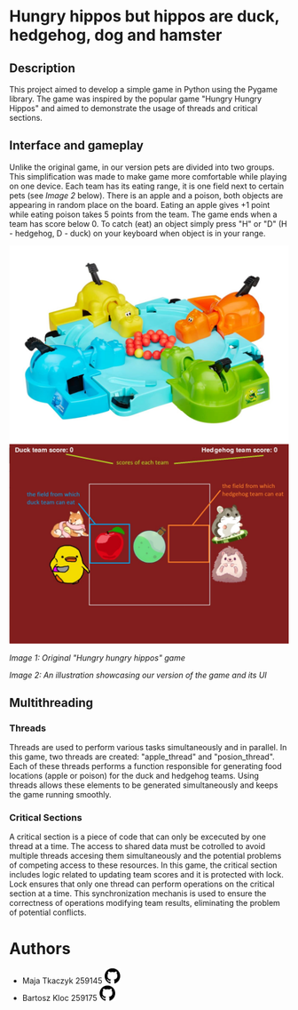 # Hungry hippos but hippos are duck, hedgehog, dog and hamster

## Description
This project aimed to develop a simple game in Python using the Pygame library. The game was inspired by the popular game "Hungry Hungry Hippos" and aimed to demonstrate the usage of threads and critical sections.

## Interface and gameplay
Unlike the original game, in our version pets are divided into two groups. This simplification was made to make game more comfortable while playing on one device. Each team has its eating range, it is one field next to certain pets (see *Image 2* below). There is an apple and a poison, both objects are appearing in random place on the board. Eating an apple gives +1 point while eating poison takes 5 points from the team. The game ends when a team has score below 0. To catch (eat) an object simply press "H" or "D" (H - hedgehog, D - duck) on your keyboard when object is in your range.

![Image 1](assets/original.jpg) ![Image 2](assets/preview.jpg)

*Image 1: Original "Hungry hungry hippos" game*

*Image 2: An illustration showcasing our version of the game and its UI*

## Multithreading

### Threads
Threads are used to perform various tasks simultaneously and in parallel. In this game,  two threads are created: "apple_thread" and "posion_thread". Each of these threads performs a function responsible for generating food locations (apple or poison) for the duck and hedgehog teams. Using threads allows these elements to be generated simultaneously and keeps the game running smoothly.

### Critical Sections
A critical section is a piece of code that can only be excecuted by one thread at a time. The access to shared data must be cotrolled to avoid multiple threads accesing them simultaneously and the potential problems of competing access to these resources. In this game, the critical section includes logic related to updating team scores and it is protected with lock. Lock ensures that only one thread can perform operations on the critical section at a time. This synchronization mechanis is used to ensure the correctness of operations modifying team results, eliminating the problem of potential conflicts.

# Authors
- Maja Tkaczyk 259145 
    <a href="https://github.com/majatkaczyk">
      <img src="./assets/badge.png" height="28px" width="28px"/>
    </a>
- Bartosz Kloc   259175
    <a href="https://github.com/bartelke">
      <img src="./assets/badge.png" height="28px" width="28px"/>
    </a>


